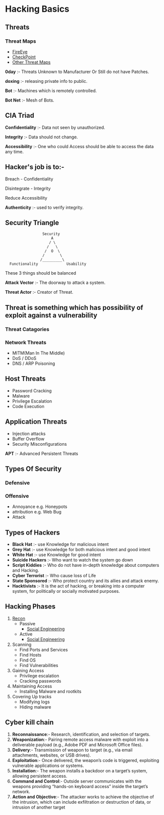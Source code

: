 # Hacking Basics

## Threats

### Threat Maps

* [FireEye](https://www.fireeye.com/cyber-map/threat-map.html)
* [CheckPoint](https://threatmap.checkpoint.com/)
* [Other Threat Maps](https://www.google.com/search?q=threat+map)
  
**0day** :- Threats Unknown to Manufacturer Or Still do not have Patches.

**doxing** :- releasing private info to public.

**Bot** :- Machines which is remotely controlled.

**Bot Net** :- Mesh of Bots.

## CIA Triad

**Confidentiality** :- Data not seen by unauthorized.

**Integrity** :- Data should not change.

**Accessibility** :- One who could Access should be able to access the data any time.

## Hacker's job is to:-

Breach - Confidentiality

Disintegrate - Integrity

Reduce Accessibility

**Authenticity** :- used to verify integrity.

## Security Triangle

``` Text
                 Security
                     A
                    / \
                   /   \
                  /  O  \
                 /       \
                /_________\
  Functionality             Usability
```

These 3 things should be balanced

**Attack Vector** :- The doorway to attack a system.

**Threat Actor** :- Creator of Threat.

## **Threat** is something which has possibility of **exploit** against a **vulnerability**

### Threat Catagories

### Network Threats

* MITM(Man In The Middle)
* DoS / DDoS
* DNS / ARP Poisoning
  
## Host Threats

* Password Cracking
* Malware
* Privilege Escalation
* Code Execution
  
## Application Threats

* Injection attacks
* Buffer Overflow
* Security Misconfigurations
  
**APT** :- Advanced Persistent Threats

## Types Of Security

### Defensive

### Offensive

* Annoyance e.g. Honeypots
* attribution e.g. Web Bug
* Attack

## Types of Hackers

* **Black Hat** :- use Knowledge for malicious intent
* **Grey Hat** :- use Knowledge for both malicious intent and good intent
* **White Hat** :- use Knowledge for good intent
* **Suicide Hackers** :- Who want to watch the system go down
* **Script Kiddies** :- Who do not have in-depth knowledge about computers and Hacking.
* **Cyber Terrorist** :- Who cause loss of Life
* **State Sponsored** :- Who protect country and its allies and attack enemy.
* **Hacktivists** :- It is the act of hacking, or breaking into a computer system, for politically or socially motivated purposes.
  
## Hacking Phases

1. [Recon](FootPrinting%20and%20Recon.md)
   * Passive
     * [Social Engineering](Social%20Engineering.md)
   * Active
     * [Social Engineering](Social%20Engineering.md)
2. Scanning
   * Find Ports and Services
   * Find Hosts
   * Find OS
   * Find Vulnerabilities
3. Gaining Access
   * Privilege escalation
   * Cracking passwords
4. Maintaining Access
   * Installing Malware and rootkits
5. Covering Up tracks
   * Modifying logs
   * Hiding malware

## Cyber kill chain

1. **Reconnaissance**:- Research, identification, and selection of targets.
2. **Weaponization**:- Pairing remote access malware with exploit into a deliverable payload (e.g., Adobe PDF and Microsoft Office files).
3. **Delivery**:- Transmission of weapon to target (e.g., via email attachments, websites, or USB drives).
4. **Exploitation**:- Once delivered, the weapon’s code is triggered, exploiting vulnerable applications or systems.
5. **Installation**:- The weapon installs a backdoor on a target’s system, allowing persistent access.
6. **Command and Control**:- Outside server communicates with the weapons providing “hands-on keyboard access” inside the target’s network.
7. **Action and Objective**:- The attacker works to achieve the objective of the intrusion, which can include exfiltration or destruction of data, or intrusion of another target
